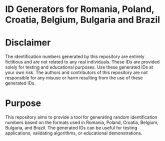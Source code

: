 # ID Generators for Romania, Poland, Croatia, Belgium, Bulgaria and Brazil

# Disclaimer
The identification numbers generated by this repository are entirely fictitious and are not related to any real individuals. These IDs are provided solely for testing and educational purposes.
Use these generated IDs at your own risk. The authors and contributors of this repository are not responsible for any misuse or harm resulting from the use of these generated IDs.

# Purpose
This repository aims to provide a tool for generating random identification numbers based on the formats used in Romania, Poland, Croatia, Belgium, Bulgaria, and Brazil. The generated IDs can be useful for testing applications, validating algorithms, or educational demonstrations.

